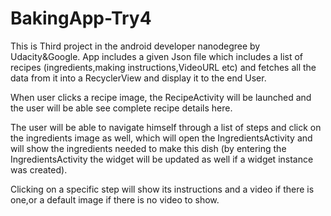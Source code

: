 # BakingApp-Try4

This is Third project in the android developer nanodegree by Udacity&Google.
App includes a given Json file which includes a list of recipes (ingredients,making instructions,VideoURL etc) and fetches all the data from it into a RecyclerView and display it to the end User.

When user clicks a recipe image, the RecipeActivity will be launched and the user will be able see complete recipe details here.

The user will be able to navigate himself through a list of steps and click on the ingredients image as well, which will open the IngredientsActivity and will show the ingredients needed to make this dish (by entering the IngredientsActivity the widget will be updated as well if a widget instance was created).

Clicking on a specific step will show its instructions and a video if there is one,or a default image if there is no video to show.
